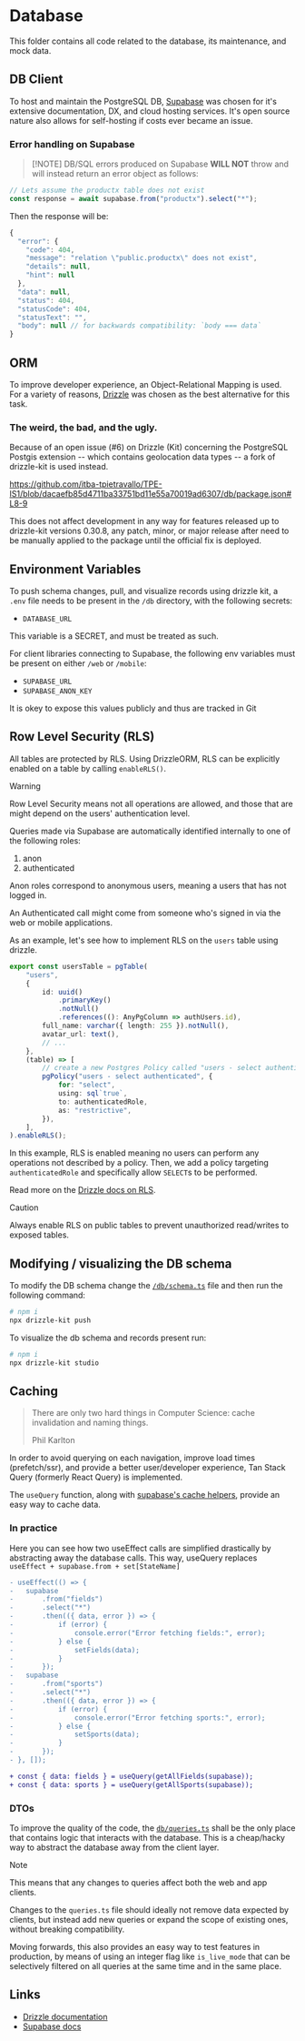 # Database

This folder contains all code related to the database, its maintenance, and mock data.

## DB Client

To host and maintain the PostgreSQL DB, [Supabase](https://supabase.com) was chosen for it's extensive documentation, DX, and cloud hosting services. It's open source nature also allows for self-hosting if costs ever became an issue.

### Error handling on Supabase

> [!NOTE] DB/SQL errors produced on Supabase **WILL NOT** throw and will instead return an error object as follows:

```js
// Lets assume the productx table does not exist
const response = await supabase.from("productx").select("*");
```

Then the response will be:

```js
{
  "error": {
    "code": 404,
    "message": "relation \"public.productx\" does not exist",
    "details": null,
    "hint": null
  },
  "data": null,
  "status": 404,
  "statusCode": 404,
  "statusText": "",
  "body": null // for backwards compatibility: `body === data`
}
```

## ORM

To improve developer experience, an Object-Relational Mapping is used. For a variety of reasons, [Drizzle](https://orm.drizzle.team) was chosen as the best alternative for this task.

### The weird, the bad, and the ugly.

Because of an open issue (#6) on Drizzle (Kit) concerning the PostgreSQL Postgis extension -- which contains geolocation data types -- a fork of drizzle-kit is used instead.

https://github.com/itba-tpietravallo/TPE-IS1/blob/dacaefb85d4711ba33751bd11e55a70019ad6307/db/package.json#L8-9

This does not affect development in any way for features released up to drizzle-kit versions 0.30.8, any patch, minor, or major release after need to be manually applied to the package until the official fix is deployed.

## Environment Variables

To push schema changes, pull, and visualize records using drizzle kit, a `.env` file needs to be present in the `/db` directory, with the following secrets:

- `DATABASE_URL`

This variable is a SECRET, and must be treated as such.

For client libraries connecting to Supabase, the following env variables must be present on either `/web` or `/mobile`:

- `SUPABASE_URL`
- `SUPABASE_ANON_KEY`

It is okey to expose this values publicly and thus are tracked in Git

## Row Level Security (RLS)

All tables are protected by RLS. Using DrizzleORM, RLS can be explicitly enabled on a table by calling `enableRLS()`.

> [!WARNING]
> Row Level Security means not all operations are allowed, and those that are might depend on the users' authentication level.

Queries made via Supabase are automatically identified internally to one of the following roles:

1. anon
2. authenticated

Anon roles correspond to anonymous users, meaning a users that has not logged in.

An Authenticated call might come from someone who's signed in via the web or mobile applications.

As an example, let's see how to implement RLS on the `users` table using drizzle.

```ts
export const usersTable = pgTable(
	"users",
	{
		id: uuid()
			.primaryKey()
			.notNull()
			.references((): AnyPgColumn => authUsers.id),
		full_name: varchar({ length: 255 }).notNull(),
		avatar_url: text(),
		// ...
	},
	(table) => [
		// create a new Postgres Policy called "users - select authenticated"
		pgPolicy("users - select authenticated", {
			for: "select",
			using: sql`true`,
			to: authenticatedRole,
			as: "restrictive",
		}),
	],
).enableRLS();
```

In this example, RLS is enabled meaning no users can perform any operations not described by a policy. Then, we add a policy targeting `authenticatedRole` and specifically allow `SELECT`s to be performed.

Read more on the [Drizzle docs on RLS](https://orm.drizzle.team/docs/rls).

> [!CAUTION]
> Always enable RLS on public tables to prevent unauthorized read/writes to exposed tables.

## Modifying / visualizing the DB schema

To modify the DB schema change the [`/db/schema.ts`](/db/schema.ts) file and then run the following command:

```sh
# npm i
npx drizzle-kit push
```

To visualize the db schema and records present run:

```sh
# npm i
npx drizzle-kit studio
```

## Caching

> There are only two hard things in Computer Science: cache invalidation and naming things.
>
> Phil Karlton

In order to avoid querying on each navigation, improve load times (prefetch/ssr), and provide a better user/developer experience, Tan Stack Query (formerly React Query) is implemented.

The `useQuery` function, along with [supabase's cache helpers](https://github.com/psteinroe/supabase-cache-helpers), provide an easy way to cache data.

### In practice 
Here you can see how two useEffect calls are simplified drastically by abstracting away the database calls. This way, useQuery replaces `useEffect + supabase.from + set[StateName]`

```diff
- useEffect(() => {
- 	supabase
- 		.from("fields")
- 		.select("*")
- 		.then(({ data, error }) => {
- 			if (error) {
- 				console.error("Error fetching fields:", error);
- 			} else {
- 				setFields(data);
- 			}
- 		});
- 	supabase
- 		.from("sports")
- 		.select("*")
- 		.then(({ data, error }) => {
- 			if (error) {
- 				console.error("Error fetching sports:", error);
- 			} else {
- 				setSports(data);
- 			}
- 		});
- }, []);

+ const { data: fields } = useQuery(getAllFields(supabase));
+ const { data: sports } = useQuery(getAllSports(supabase));
```

### DTOs

To improve the quality of the code, the [`db/queries.ts`](./db/queries.ts) shall be the only place that contains logic that interacts with the database. This is a cheap/hacky way to abstract the database away from the client layer.

> [!NOTE]
> This means that any changes to queries affect both the web and app clients.

Changes to the `queries.ts` file should ideally not remove data expected by clients, but instead add new queries or expand the scope of existing ones, without breaking compatibility.

Moving forwards, this also provides an easy way to test features in production, by means of using an integer flag like `is_live_mode` that can be selectively filtered on all queries at the same time and in the same place.

## Links

- [Drizzle documentation](https://orm.drizzle.team/docs/overview)
- [Supabase docs](https://supabase.com/docs)
